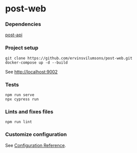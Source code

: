 # post-web

### Dependencies
[post-api](https://github.com/ervinsvilumsons/post-api)

### Project setup
```
git clone https://github.com/ervinsvilumsons/post-web.git
docker-compose up -d --build
```
See [http://localhost:9002](http://localhost:9002)

### Tests
```
npm run serve
npx cypress run
```

### Lints and fixes files
```
npm run lint
```

### Customize configuration
See [Configuration Reference](https://cli.vuejs.org/config/).
